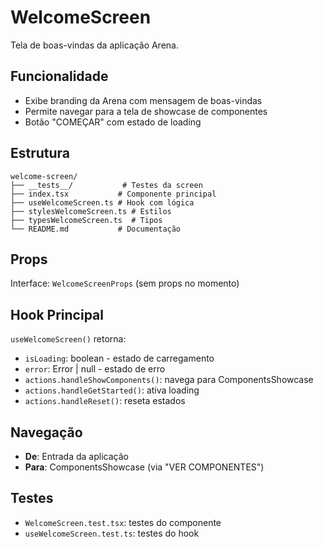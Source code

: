 # WelcomeScreen

Tela de boas-vindas da aplicação Arena.

## Funcionalidade

- Exibe branding da Arena com mensagem de boas-vindas
- Permite navegar para a tela de showcase de componentes
- Botão "COMEÇAR" com estado de loading

## Estrutura

```
welcome-screen/
├── __tests__/           # Testes da screen
├── index.tsx           # Componente principal
├── useWelcomeScreen.ts # Hook com lógica
├── stylesWelcomeScreen.ts # Estilos
├── typesWelcomeScreen.ts  # Tipos
└── README.md           # Documentação
```

## Props

Interface: `WelcomeScreenProps` (sem props no momento)

## Hook Principal

`useWelcomeScreen()` retorna:
- `isLoading`: boolean - estado de carregamento
- `error`: Error | null - estado de erro
- `actions.handleShowComponents()`: navega para ComponentsShowcase
- `actions.handleGetStarted()`: ativa loading
- `actions.handleReset()`: reseta estados

## Navegação

- **De**: Entrada da aplicação
- **Para**: ComponentsShowcase (via "VER COMPONENTES")

## Testes

- `WelcomeScreen.test.tsx`: testes do componente
- `useWelcomeScreen.test.ts`: testes do hook